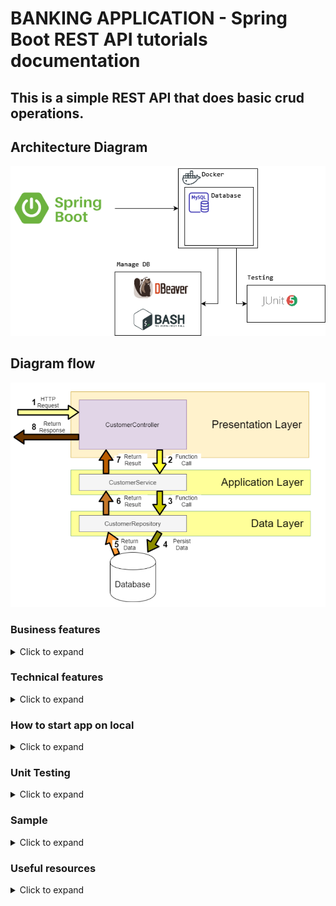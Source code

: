 # BANKING APPLICATION - Spring Boot REST API tutorials documentation

## This is a simple REST API that does basic crud operations.

## Architecture Diagram

![Image](./src/main/resources/architecture-diagram.drawio.png)

## Diagram flow

[![Image](./src/main/resources/3-layered-architecture.JPG)](https://medium.com/java-vault/layered-architecture-b2f4ebe8d587)

### Business features

<details>
<summary>Click to expand</summary><br>
  <ol>
    <li>Fetch all customers with pagination</li>
    <li>Get customer by account</li>
    <li>Search customers by field name, with pagination</li>
    <li>Create account for customers</li>
    <li>Update customers by account number</li>
    <li>Delete customer by account number</li>
    <li>Transfer credit from one acc number to another</li>
  </ol>

</details>

### Technical features

<details>
<summary>Click to expand</summary><br>

<ol>
<li><b>Jackson Annotations</b></li><br>

The Jackson JSON toolkit contains a set of Java annotations which you can use to influence how JSON is read into objects, or what JSON is generated from the objects. Click [HERE](http://tutorials.jenkov.com/java-json/jackson-annotations.html) for more information. <br>

<details><br>
<summary>Click to expand annotations example</summary>

<b>Creation timestamp</b>

Marks a property as the creation timestamp of the containing entity. The property value will be set to the current VM
date exactly once when saving the owning entity for the first time.

```
@CreationTimestamp
private Date createdAt;
```

<b>Update timestamp</b>
Marks a property as the update timestamp of the containing entity. The property value will be set to the current VM date
whenever the owning entity is updated

```
@UpdateTimestamp
private Date updatedAt;
```

<b>Know that entity having camelCase will mapped into db into under_score eg: </b>

```
birthDate -> birth_date in Database
```

<b>Arrange your order of json properties. Currently the id is at the bottom. we can bring this up by adding this at class level: </b>

```
@JsonPropertyOrder({"firstName","lastName"})
```

From this example, firstName will be at the most top followed by lastName

<b>Hide json property. You can hide certain property of json. let us hide lastName by this annotation in entity:</b>

```
@JsonIgnore
private String lastName;
```

<b> Rename json property. You can rename your json property name instead of using the default value based on variable name</b>

```
@JsonProperty("MyAwesomeFirstName")
private String firstName;
```

  </ul>
</details><br>
<li><b>Validations</b></li><br>

Although most of the time validation will be done in front-end, we will assume that this is web-service where user can enter any field and value so a lot of validation is needed. This is because user can use REST client like Postman for request and can break the application. Click [here](https://reflectoring.io/bean-validation-with-spring-boot/) for more information.

<li><b>Swagger Api</b></li><br>

An open source project used to generate the REST API documents for RESTful web services. It provides a user interface to access our RESTful web services via the web browser.

We have one class for this config to do all the necessary configurations there. Click [here](https://stackoverflow.com/questions/70043841/swagger-2-issue-spring-boot) for any issues faced. You can access it in JSON-based or UI-based. These two have their default url. You can, of course customize this.

JSON-based

    http://localhost:9090/v2/api-docs

UI-based

    http://localhost:9090/swagger-ui.html

<li><b>Scheduler</b></li><br>

Scheduling is a process of executing the tasks for the specific time period. Spring Boot provides a good support to write a scheduler on the Spring applications. You can set the interval using cron or time units eg

```
@Scheduled(fixedDelay = 1000)
@Scheduled(fixedRate = 1000)
@Scheduled(fixedDelay = 1000, initialDelay = 1000)
@Scheduled(cron = "0 15 10 15 * ?")
@Scheduled(cron = "0 15 10 15 * ?", zone = "Europe/Paris")
```

<details><br>
<summary>Click to expand Cron Expression</summary>

<b>Cron Expression</b><br>

It is always an advantage to know what your cron expression value is by using CronParser library

    <!-- https://mvnrepository.com/artifact/net.redhogs.cronparser/cron-parser-spring -->
    <dependency>
          <groupId>net.redhogs.cronparser</groupId>
          <artifactId>cron-parser-spring</artifactId>
          <version>3.5</version>
    </dependency>

Not sure what expression to use? Click [here](https://www.freeformatter.com/cron-expression-generator-quartz.html) to generate expression online
</details><br>

<li><b>Initializer</b></li><br>

How to run logic at the startup of a Spring application? There many ways to achieve this:

1. @PostConstruct Annotation
2. _InitializingBean_ Interface
3. _ApplicationListener_
4. _@Bean initMethod_ Attribute
5. Constructor Injection
6. _CommandLineRunner_
7. _ApplicationRunner_
8. Combining any combination above  

For simplicity we will use _CommandLineRunner_ for this project.  

Spring Boot provides a _CommandLineRunner_ interface with a callback _run()_ method. This method will be called after the Spring application context is instantiated. [More info](https://www.baeldung.com/spring-boot-console-app)

<li><b>Database loggers - p6spy</b></li><br>

P6Spy, an open-source, free library useful for intercepting SQL logs in Java applications. This enables us to get th actual values when JPA executes a statement.

Sample:

![Image](./src/main/resources/p6spy.PNG)

[More info](https://p6spy.readthedocs.io/en/latest/configandusage.html)

<li><b>Console appenders</b></li><br>

The console log can be customized to suit your preferences. we can customize the date format or what to display. This offers greater flexibility and customization options compared to Spring Boot's property-based logging configuration like defining custom appenders, filters, log rotation policies, or other Logback-specific features. This is also inline with the principle of `Separation of Concerns`

For quick setup, simply add this in your property:

    spring.main.banner-mode=off
    spring.output.ansi.enabled=ALWAYS

Default console display:
![Image](./src/main/resources/before-customize-console.PNG)
Customized console display:
![Image](./src/main/resources/after-customize-console.PNG)

[More info](https://howtodoinjava.com/spring-boot2/logging/console-logging-configuration/)
[More info](https://docs.spring.io/spring-boot/docs/current/reference/html/features.html#features.logging)
[More info](https://docs.spring.io/spring-boot/docs/2.5.2/reference/htmlsingle/#features.logging.logback-extensions)
[More info](https://reflectoring.io/profile-specific-logging-spring-boot/)

<li><b>Spring boot custom banner</b></li><br>

Customize the default Spring Boot Banner. You can use images or plain text. To generate text,
use [ASCII Text Signature Generator](https://www.kammerl.de/ascii/AsciiSignature.php). Configure your image-based banner [here](https://www.baeldung.com/spring-boot-custom-banners). Color your text banner [here](https://www.baeldung.com/spring-boot-color-banner)

Result sample:
![Image](./src/main/resources/banner-sample.PNG)

<li><b>Global exception - @ControllerAdvice</b></li><br>

<b>Intro</b>

During the software development process, it is inevitable to handle all kinds of exceptions. For me, at least half of
the time is spent dealing with all kinds of exceptions, so there will be a lot of try {...} catch {...} finally {...}
code blocks in the code, which not only has a lot of redundant code, but also affects the readability of the code.

<details>
<summary>More info</summary><br>
  <ul>
  <li><b>So what is it?</b></li>

Spring consider exception handling a cross-cutting concern, thus it allows you to handle exceptions separately from the rest of your code. This approach truly does work great with Spring!

Used for global error handling in the Spring MVC application. It also has full control over the body of the response and the status code.

  <li><b>Types</b></li>

There are 2 types: <br>

  <ol>
  <li><b>Custom exception</b></li>

Where u throw yourself if it meets your condition and use GlobalExceptionHandler to
handle [HERE](https://stackoverflow.com/questions/67090406/throw-custom-exception-with-spring-data-rest)

  <li><b>Global exception</b></li>

Where it throws itself and u handle it using GlobalExceptionHandler

  </ol>

  <li><b>Benefits</b></li>

No cluttering of your code surrounding with try-catch blocks. This will result in cleaner and manageable code. You can have more meaningful error message

</ul>
</details><br>

 <li><b>Entity</b></li><br>

Entities in JPA are nothing but POJOs representing data that can be persisted to the database. An entity represents a table stored in a database. Every instance of an entity represents a row in the table. This will be in Employee.java

  <li><b>Prepopulate data</b></li><br>

We can add values in our table in data.sql in resources folder. This values will be added when Spring starts. In certain scenario you might not able able to populate thru this approach so you have to manually add values thru test cases.

This test case will be created under repository test folder, for the sake of Project Structure Best Practices. But first we need to create repository, then generate test case through it, run Spring, then run this test. [(More info)](https://youtu.be/Geq60OVyBPg?t=2422)


  <li><b>Handle data in DB when Spring Boot starts</b></li><br>

To retain the same data state everytime Spring boot starts, configure this in your application.properties:

```
spring.jpa.hibernate.ddl-auto=update
```

To reset or reload the data from script everytime Spring boot starts, configure this in your application.properties:

```
spring.jpa.hibernate.ddl-auto=create
```

[Source](https://www.baeldung.com/spring-boot-data-sql-and-schema-sql)

  </ol>
</details>

### How to start app on local

<details>
<summary>Click to expand</summary><br>

_We are using [MySql](https://www.mysql.com/) as our DB, [Docker](https://www.docker.com/) to run
DB, [Dbeaver](https://dbeaver.io/) to manage DB, and [Postman](https://www.postman.com/) to run requests_

  <ul>
    <li><b>Setting up DB using Docker</b></li><br>

We will create DB without having to manually create from RDBMS by utilising Spring JPA. Our table will look something like this:

[![Image](./src/main/resources/sql-table.png)](https://ipwithease.com/three-tier-architecture-in-application/)

Install docker in your windows. Once done, create an instance of MySql Docker image by running this commands:

```
docker run --detach --env MYSQL_ROOT_PASSWORD=root --env MYSQL_DATABASE=mydb --env MYSQL_PASSWORD=root --env MYSQL_USER=admin --name localhost --publish 3306:3306 mysql:8.0

docker run --name postgres-tutorial -e POSTGRES_PASSWORD=password -d -p 5432:5432 postgres
```

Once this is done, make sure you have the SQL file in your resources folder so Spring Boot can read the values and inserts into your DB when Spring Boot starts. So ensure this before starting your Spring Boot. Next we proced to verify the DB. There are 2 methods for this

  <li><b>Verify database (using docker container)</b></li><br>

Once Spring starts, let's check our database (thru docker container) to verify if table is created and data added. Make
sure the parameters entered is consistent with the variables used during docker creation.

Run mysql in cli using docker

```
docker exec -it localhost bash
```

Connect to mysql

```
mysql -u admin -proot;
```

Test

```
use mydb;
show tables;
desc customer;
select * from customer;
```

Stop & remove all running proceses

```
docker rm $(docker ps -a -q) -f
```

 <li><b>Verify database (using Dbeaver)</b></li><br>

Download Dbeaver [here](https://dbeaver.io/download/). Open and create new database connection.

Database input field:

```
mydb?allowPublicKeyRetrieval=true&useSSL=false&useLegacyDatetimeCode=false&serverTimezone=UTC
```

[![Image](./src/main/resources/dbeaver-setup.PNG)](https://ipwithease.com/three-tier-architecture-in-application/)

<li><b>Run requests using Postman</b></li><br>

[View Postman collection](./src/main/resources/banking-rest-api-tutorials.postman_collection.json)

  </ul>
</details>

### Unit Testing

<details>
<summary>Click to expand</summary><br>

<ul>
  <li><b>Introduction</b></li><br>

Unit test refers to the test of the most basic parts of an app -> A Unit. For REST application, we create test cases
starting from Repository layer, then Service layer, then Controller where the test focus on integrating different layers
of the application.

  <li><b>Code Coverage</b></li><br>

Code coverage describes the percentage of code covered by automated tests. in Eclipse we
use [EclEmma](https://www.eclemma.org/) which is a free Java code coverage tool for Eclipse. Coverage is measured by
percentage. Especially when working in enterprise, we must achieve atleast 50% total coverage

![Image](./src/main/resources/code-coverage.JPG)

To achieve a high % coverage, we need to test elements that has highest number of instruction. Also, to cover your
service class is highest priority.

  <li><b>Code quality</b></li><br>

[(SonarLint)](https://www.sonarlint.org/) is a Free and Open Source IDE extension that identifies and helps you fix
quality and security issues as you code. Like a spell checker, SonarLint squiggles flaws and provides real-time feedback
and clear remediation guidance to deliver clean code from the get-go.

  <li><b>Create test case</b></li><br>

If you are using IntelliJ, simply right-click on the repo file -> new -> Junit. This will automatically generate test
method. We will implement our test cases.


### Unit Test - Repository

<details>
<summary>Click to expand</summary><br>

In Repository, we dont need to test build-in methods of JPA. Only test your custom methods. Since we dont have one, lets
create one (using @Query). This query will count number of country in employee table. The result will have custom
fields (using projection)

  <ul>
    <li><b>Diagram</b></li>

[![Image](./src/main/resources/unit-test-repository.JPG)](https://ipwithease.com/three-tier-architecture-in-application/)

 <li><b>H2 database</b></li><br>

To test repository, we can run the query against H2 database simply we dont want to store the data during testing. This
can be easily done by copy-paste our main application.properties into the test folder and change the db url from mysql
to h2. Schema and data will be loaded from the main resources

  </ul>
</details>

### Unit Test - Service layer

<details>
<summary>Click to expand</summary><br>

Hardest unit to test.

  <ul>
    <li><b>Using Mock</b></li><br>

Since our repo is tested and works fine, we dont need to test the service class against repo but instead we will mock
it. Basically we don't want to test the real repository when we are testing the service because we know that repository
is tested and it works. So we can just mock its implementation inside of the service test.
The benefit that we get is that our unit test is now testing is fast as we don't have to bring up the database, create
table, insert a new student, drop the database, and all of that stuff that you've seen when we tested the repository
which we've done earlier. Therefore anywhere that we use the repository we just `mock` it.

[![Image](./src/main/resources/unit-test-service.JPG "Deploying Spring Boot Apps to AWS using Elastic Beanstalk")](https://www.tutorialspoint.com/mockito/mockito_junit_integration.htm)

Besides mocking the repository, we can mock basically anything and define what it reutrn, making our work easier and
faster [(more info)](https://visitmehere.wordpress.com/2019/06/07/mock-an-arraylist/). We also implement @InjectMocks
simply because Service layer need Repository
layer [(more info)](https://stackoverflow.com/questions/16467685/difference-between-mock-and-injectmocks).

  <li><b>Important</b></li><br>

You dont need to create any real objects at all. Just create mock of any instance, method, class, anything. The goal of
testing the service is to detach any real object as much as possible!

  </ul>
</details>

### Unit Test - Controller layer

<details>
<summary>Click to expand</summary><br>

Unlike the Service layer where we can mock everything, here we need to use real object for the response. From there we
will use JSONPath to match certain fields in your result set. If you are not familiar with it, you can
use [(JSONPath Online Evaluator)](https://jsonpath.com/) to play around with the expressions.

</details>
</ul>

</details>


### Sample

<details>
<summary>Click to expand</summary><br>
  <ul>
    <li><b>Sample</b></li>
  </ul>
</details>

### Useful resources

<details>
<summary>Click to expand</summary><br>

[How to map random fields](https://newbedev.com/spring-rest-partial-update-with-patch-method)  
[Javax validation](https://www.baeldung.com/javax-validation)  
[Retrieve validation message](https://stackoverflow.com/questions/2751603/how-to-get-error-text-in-controller-from-bindingresult)  
[Diff btwn javax.persistence & javax.validation and how to handle error from each validation](https://reflectoring.io/bean-validation-with-spring-boot/)  
[Create mock data](https://www.mockaroo.com/)  
[How to validate patch method using ValidatorFactory](https://stackoverflow.com/questions/56139024/how-to-automatically-add-bean-validation-when-partially-updating-patch-spring-bo)  
[Structuring Your Code](https://docs.spring.io/spring-boot/docs/current/reference/html/using.html#using.structuring-your-code)  
[If you have issue packaging to jar](https://stackoverflow.com/questions/35394885/lombok-not-compiling-in-maven)  
[Show query with values](https://stackoverflow.com/questions/46083329/no-converter-found-capable-of-converting-from-type-to-type)
[Custom fields using projection](https://stackoverflow.com/questions/1710476/how-to-print-a-query-string-with-parameter-values-when-using-hibernate
)
[Show query with values](https://stackoverflow.com/questions/46083329/no-converter-found-capable-of-converting-from-type-to-type)
[Create native query](https://stackoverflow.com/questions/58453768/variables-in-spring-data-jpa-native-query)

</details>
